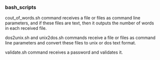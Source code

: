 ### bash_scripts
cout_of_words.sh command receives a file or files as command line parameters, and if these files are text, then it outputs the number of words in each received file.

dos2unix.sh and unix2dos.sh commands receive a file or files as command line parameters and convert these files to unix or dos text format.

validate.sh command receives a password and validates it.
